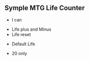 ## Symple MTG Life Counter

 + I can
 - Life plus and Minus
 - Life reset

+ Default Life
- 20 only
